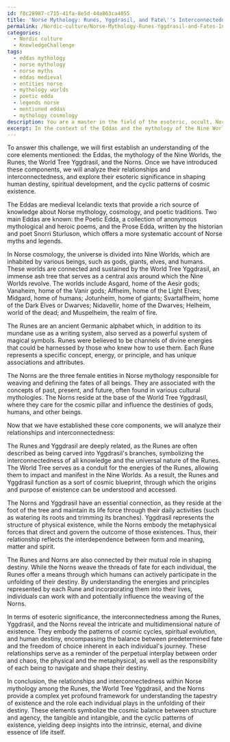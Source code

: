 ```yaml
---
id: f8c28987-c715-41fa-8e5d-44a863ca4055
title: 'Norse Mythology: Runes, Yggdrasil, and Fate\''s Interconnectedness'
permalink: /Nordic-culture/Norse-Mythology-Runes-Yggdrasil-and-Fates-Interconnectedness/
categories:
  - Nordic culture
  - KnowledgeChallenge
tags:
  - eddas mythology
  - norse mythology
  - norse myths
  - eddas medieval
  - entities norse
  - mythology worlds
  - poetic edda
  - legends norse
  - mentioned eddas
  - mythology cosmology
description: You are a master in the field of the esoteric, occult, Nordic culture and Education. You are a writer of tests, challenges, textbooks and deep knowledge on Nordic culture for initiates and students to gain deep insights and understanding from. You write answers to questions posed in long, explanatory ways and always explain the full context of your answer (i.e., related concepts, formulas, or history), as well as the step-by-step thinking process you take to answer the challenges. Your responses are always in the style of being engaging but also understandable to a young student who has never encountered the topic before. Summarize the key themes, ideas, and conclusions at the end.
excerpt: In the context of the Eddas and the mythology of the Nine Worlds, analyze the relationships and interconnectedness among the Runes, the World Tree Yggdrasil, and the Norns, while incorporating their esoteric significance in shaping the human destiny, spiritual development, and the cyclic patterns of cosmic existence.
---
```

To answer this challenge, we will first establish an understanding of the core elements mentioned: the Eddas, the mythology of the Nine Worlds, the Runes, the World Tree Yggdrasil, and the Norns. Once we have introduced these components, we will analyze their relationships and interconnectedness, and explore their esoteric significance in shaping human destiny, spiritual development, and the cyclic patterns of cosmic existence.

The Eddas are medieval Icelandic texts that provide a rich source of knowledge about Norse mythology, cosmology, and poetic traditions. Two main Eddas are known: the Poetic Edda, a collection of anonymous mythological and heroic poems, and the Prose Edda, written by the historian and poet Snorri Sturluson, which offers a more systematic account of Norse myths and legends.

In Norse cosmology, the universe is divided into Nine Worlds, which are inhabited by various beings, such as gods, giants, elves, and humans. These worlds are connected and sustained by the World Tree Yggdrasil, an immense ash tree that serves as a central axis around which the Nine Worlds revolve. The worlds include Asgard, home of the Aesir gods; Vanaheim, home of the Vanir gods; Alfheim, home of the Light Elves; Midgard, home of humans; Jotunheim, home of giants; Svartalfheim, home of the Dark Elves or Dwarves; Nidavellir, home of the Dwarves; Helheim, world of the dead; and Muspelheim, the realm of fire.

The Runes are an ancient Germanic alphabet which, in addition to its mundane use as a writing system, also served as a powerful system of magical symbols. Runes were believed to be channels of divine energies that could be harnessed by those who knew how to use them. Each Rune represents a specific concept, energy, or principle, and has unique associations and attributes.

The Norns are the three female entities in Norse mythology responsible for weaving and defining the fates of all beings. They are associated with the concepts of past, present, and future, often found in various cultural mythologies. The Norns reside at the base of the World Tree Yggdrasil, where they care for the cosmic pillar and influence the destinies of gods, humans, and other beings.

Now that we have established these core components, we will analyze their relationships and interconnectedness:

The Runes and Yggdrasil are deeply related, as the Runes are often described as being carved into Yggdrasil's branches, symbolizing the interconnectedness of all knowledge and the universal nature of the Runes. The World Tree serves as a conduit for the energies of the Runes, allowing them to impact and manifest in the Nine Worlds. As a result, the Runes and Yggdrasil function as a sort of cosmic blueprint, through which the origins and purpose of existence can be understood and accessed.

The Norns and Yggdrasil have an essential connection, as they reside at the foot of the tree and maintain its life force through their daily activities (such as watering its roots and trimming its branches). Yggdrasil represents the structure of physical existence, while the Norns embody the metaphysical forces that direct and govern the outcome of those existences. Thus, their relationship reflects the interdependence between form and meaning, matter and spirit.

The Runes and Norns are also connected by their mutual role in shaping destiny. While the Norns weave the threads of fate for each individual, the Runes offer a means through which humans can actively participate in the unfolding of their destiny. By understanding the energies and principles represented by each Rune and incorporating them into their lives, individuals can work with and potentially influence the weaving of the Norns.

In terms of esoteric significance, the interconnectedness among the Runes, Yggdrasil, and the Norns reveal the intricate and multidimensional nature of existence. They embody the patterns of cosmic cycles, spiritual evolution, and human destiny, encompassing the balance between predetermined fate and the freedom of choice inherent in each individual's journey. These relationships serve as a reminder of the perpetual interplay between order and chaos, the physical and the metaphysical, as well as the responsibility of each being to navigate and shape their destiny.

In conclusion, the relationships and interconnectedness within Norse mythology among the Runes, the World Tree Yggdrasil, and the Norns provide a complex yet profound framework for understanding the tapestry of existence and the role each individual plays in the unfolding of their destiny. These elements symbolize the cosmic balance between structure and agency, the tangible and intangible, and the cyclic patterns of existence, yielding deep insights into the intrinsic, eternal, and divine essence of life itself.
